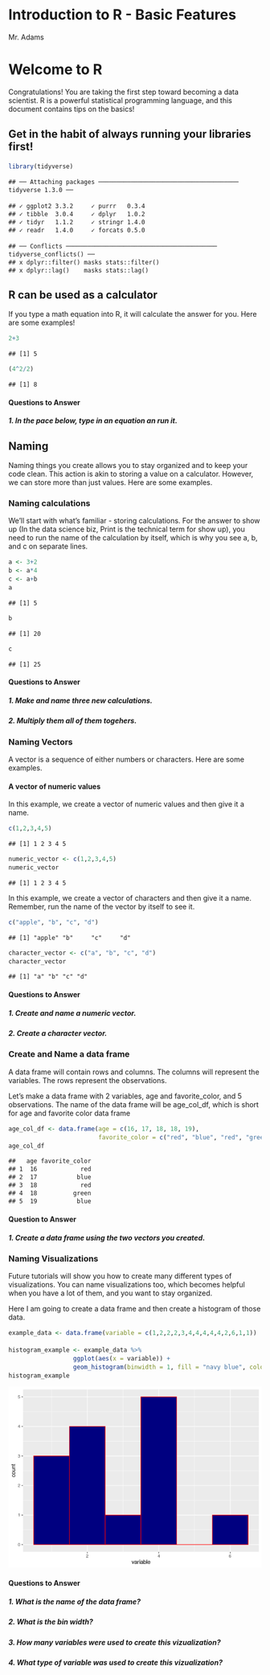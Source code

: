 Introduction to R - Basic Features
================
Mr. Adams

# Welcome to R

Congratulations\! You are taking the first step toward becoming a data
scientist. R is a powerful statistical programming language, and this
document contains tips on the basics\!

## Get in the habit of always running your libraries first\!

``` r
library(tidyverse)
```

    ## ── Attaching packages ─────────────────────────────────────── tidyverse 1.3.0 ──

    ## ✓ ggplot2 3.3.2     ✓ purrr   0.3.4
    ## ✓ tibble  3.0.4     ✓ dplyr   1.0.2
    ## ✓ tidyr   1.1.2     ✓ stringr 1.4.0
    ## ✓ readr   1.4.0     ✓ forcats 0.5.0

    ## ── Conflicts ────────────────────────────────────────── tidyverse_conflicts() ──
    ## x dplyr::filter() masks stats::filter()
    ## x dplyr::lag()    masks stats::lag()

## R can be used as a calculator

If you type a math equation into R, it will calculate the answer for
you. Here are some examples\!

``` r
2+3
```

    ## [1] 5

``` r
(4^2/2)
```

    ## [1] 8

#### Questions to Answer

##### 1\. In the pace below, type in an equation an run it.

## Naming

Naming things you create allows you to stay organized and to keep your
code clean. This action is akin to storing a value on a calculator.
However, we can store more than just values. Here are some examples.

### Naming calculations

We’ll start with what’s familiar - storing calculations. For the answer
to show up (In the data science biz, Print is the technical term for
show up), you need to run the name of the calculation by itself, which
is why you see a, b, and c on separate lines.

``` r
a <- 3+2
b <- a*4
c <- a+b
a 
```

    ## [1] 5

``` r
b
```

    ## [1] 20

``` r
c
```

    ## [1] 25

#### Questions to Answer

##### 1\. Make and name three new calculations.

##### 2\. Multiply them all of them togehers.

### Naming Vectors

A vector is a sequence of either numbers or characters. Here are some
examples.

#### A vector of numeric values

In this example, we create a vector of numeric values and then give it a
name.

``` r
c(1,2,3,4,5)
```

    ## [1] 1 2 3 4 5

``` r
numeric_vector <- c(1,2,3,4,5)
numeric_vector
```

    ## [1] 1 2 3 4 5

In this example, we create a vector of characters and then give it a
name. Remember, run the name of the vector by itself to see it.

``` r
c("apple", "b", "c", "d")
```

    ## [1] "apple" "b"     "c"     "d"

``` r
character_vector <- c("a", "b", "c", "d")
character_vector
```

    ## [1] "a" "b" "c" "d"

#### Questions to Answer

##### 1\. Create and name a numeric vector.

##### 2\. Create a character vector.

### Create and Name a data frame

A data frame will contain rows and columns. The columns will represent
the variables. The rows represent the observations.

Let’s make a data frame with 2 variables, age and favorite\_color, and 5
observations. The name of the data frame will be age\_col\_df, which is
short for age and favorite color data frame

``` r
age_col_df <- data.frame(age = c(16, 17, 18, 18, 19), 
                         favorite_color = c("red", "blue", "red", "green", "blue"))
age_col_df
```

    ##   age favorite_color
    ## 1  16            red
    ## 2  17           blue
    ## 3  18            red
    ## 4  18          green
    ## 5  19           blue

#### Question to Answer

##### 1\. Create a data frame using the two vectors you created.

### Naming Visualizations

Future tutorials will show you how to create many different types of
visualizations. You can name visualizations too, which becomes helpful
when you have a lot of them, and you want to stay organized.

Here I am going to create a data frame and then create a histogram of
those data.

``` r
example_data <- data.frame(variable = c(1,2,2,2,3,4,4,4,4,4,2,6,1,1))

histogram_example <- example_data %>%
                  ggplot(aes(x = variable)) +
                  geom_histogram(binwidth = 1, fill = "navy blue", color = "red")
histogram_example
```

![](1---Introduction-to-R_files/figure-gfm/naming%20visualizations-1.png)<!-- -->

#### Questions to Answer

##### 1\. What is the name of the data frame?

##### 2\. What is the bin width?

##### 3\. How many variables were used to create this vizualization?

##### 4\. What type of variable was used to create this vizualization?
